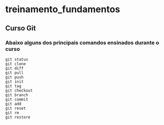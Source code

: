 # treinamento_fundamentos
## Curso Git
### Abaixo alguns dos principais comandos ensinados durante o curso


```
git status
git clone
git diff 
git pull
git push
git init 
git tag
git checkout
git branch
git commit
git add
git reset 
git rm
git restore

```
